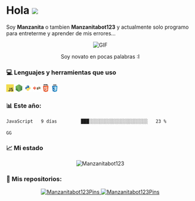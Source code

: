 # Hola <img src="https://media.giphy.com/media/hvRJCLFzcasrR4ia7z/giphy.gif" width="25px">

Soy **Manzanita** o tambien **Manzanitabot123** y actualmente solo programo para entreterme y aprender de mis errores...

<p align="center"> 
<img alt="GIF" src="https://pa1.narvii.com/6050/35920a1f7d66d1514ea7bba9ced36422db181d42_hq.gif" width="500" height="320" />
<p align="center">   
Soy novato en pocas palabras :I

### 💻 Lenguajes y herramientas que uso  

<code><img height="20" src="https://raw.githubusercontent.com/github/explore/80688e429a7d4ef2fca1e82350fe8e3517d3494d/topics/javascript/javascript.png"></code>
<code><img height="20" src="https://raw.githubusercontent.com/github/explore/80688e429a7d4ef2fca1e82350fe8e3517d3494d/topics/nodejs/nodejs.png"></code>
<code><img height="20" src="https://raw.githubusercontent.com/github/explore/80688e429a7d4ef2fca1e82350fe8e3517d3494d/topics/python/python.png"></code>
<code><img height="20" src="https://raw.githubusercontent.com/github/explore/80688e429a7d4ef2fca1e82350fe8e3517d3494d/topics/git/git.png"></code>
<code><img height="20" src="https://raw.githubusercontent.com/github/explore/80688e429a7d4ef2fca1e82350fe8e3517d3494d/topics/html/html.png"></code>
<code><img height="20" src="https://raw.githubusercontent.com/github/explore/80688e429a7d4ef2fca1e82350fe8e3517d3494d/topics/css/css.png"></code>

### 📊 Este año:
<!--START_SECTION:waka-->
```text
JavaScript   9 días         ███░░░░░░░░░░░░░░░░░░░░░░   23 % 
```
<!--END_SECTION:waka-->

`GG`
<!-- TODO-IST:END -->


### 📈 Mi estado

<p align="center"> <img src="https://github-readme-stats.vercel.app/api?username=Manzanitabot123&show_icons=true&theme=gotham" alt="Manzanitabot123" />
 

### 🤖 Mis repositorios:
<p align="center">
<a href="https://github.com/Manzanitabot123/Simple-Custom-Meet-Extension" target="_blank">
<img class =“right” title="Simple Custom Meet" src="https://github-readme-stats.vercel.app/api/pin/?username=Manzanitabot123&repo=Simple-Custom-Meet-Extension&theme=gotham" alt="Manzanitabot123Pins">
<a href="https://github.com/Manzanitabot123/AnimeFLV_DiscordBOT" target="_blank">
<img class =“right” title="AnimeFLV Bot Discord" src="https://github-readme-stats.vercel.app/api/pin/?username=Manzanitabot123&repo=AnimeFLV_DiscordBOT&theme=gotham" alt="Manzanitabot123Pins">
